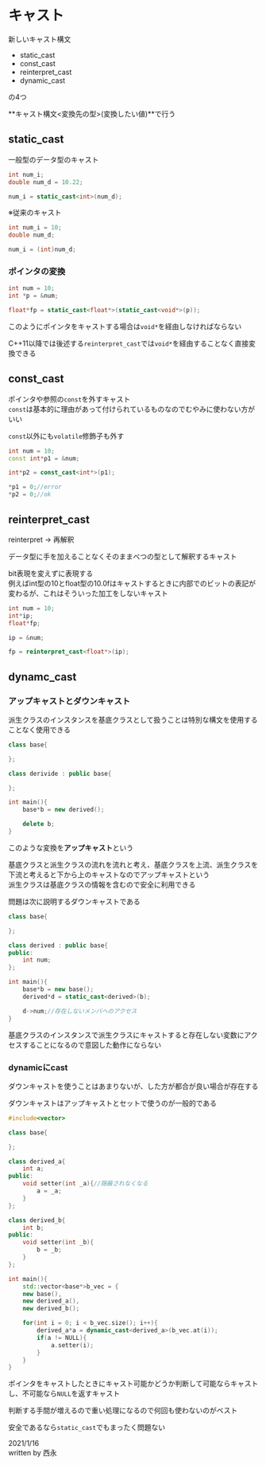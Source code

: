 # キャスト

新しいキャスト構文

- static_cast
- const_cast
- reinterpret_cast
- dynamic_cast

の4つ

**キャスト構文<変換先の型>(変換したい値)**で行う

## static_cast

一般型のデータ型のキャスト

```C++
int num_i;
double num_d = 10.22;

num_i = static_cast<int>(num_d);
```

※従来のキャスト

```C++
int num_i = 10;
double num_d;

num_i = (int)num_d;
```

### ポインタの変換

```C++
int num = 10;
int *p = &num;

float*fp = static_cast<float*>(static_cast<void*>(p));
```

このようにポインタをキャストする場合は`void*`を経由しなければならない

C++11以降では後述する`reinterpret_cast`では`void*`を経由することなく直接変換できる

## const_cast

ポインタや参照の`const`を外すキャスト  
`const`は基本的に理由があって付けられているものなのでむやみに使わない方がいい

`const`以外にも`volatile`修飾子も外す

```C++
int num = 10;
const int*p1 = &num;

int*p2 = const_cast<int*>(p1);

*p1 = 0;//error
*p2 = 0;//ok
```

## reinterpret_cast

reinterpret → 再解釈

データ型に手を加えることなくそのままべつの型として解釈するキャスト

bit表現を変えずに表現する  
例えばint型の10とfloat型の10.0fはキャストするときに内部でのビットの表記が変わるが、これはそういった加工をしないキャスト

```C++
int num = 10;
int*ip;
float*fp;

ip = &num;

fp = reinterpret_cast<float*>(ip);
```

## dynamc_cast

### アップキャストとダウンキャスト

派生クラスのインスタンスを基底クラスとして扱うことは特別な構文を使用することなく使用できる

```C++
class base{

};

class derivide : public base{

};

int main(){
    base*b = new derived();

    delete b;
}
```

このような変換を**アップキャスト**という

基底クラスと派生クラスの流れを流れと考え、基底クラスを上流、派生クラスを下流と考えると下から上のキャストなのでアップキャストという  
派生クラスは基底クラスの情報を含むので安全に利用できる

問題は次に説明するダウンキャストである

```C++
class base{

};

class derived : public base{
public:
    int num;
};

int main(){
    base*b = new base();
    derived*d = static_cast<derived>(b);

    d->num;//存在しないメンバへのアクセス
}
```

基底クラスのインスタンスで派生クラスにキャストすると存在しない変数にアクセスすることになるので意図した動作にならない

### dynamicにcast

ダウンキャストを使うことはあまりないが、した方が都合が良い場合が存在する

ダウンキャストはアップキャストとセットで使うのが一般的である

```C++
#include<vector>

class base{

};

class derived_a{
    int a;
public:
    void setter(int _a){//隠蔽されなくなる
        a = _a;
    }
};

class derived_b{
    int b;
public:
    void setter(int _b){
        b = _b;
    }
};

int main(){
    std::vector<base*>b_vec = {
    new base(),
    new derived_a(),
    new derived_b();

    for(int i = 0; i < b_vec.size(); i++){
        derived_a*a = dynamic_cast<derived_a>(b_vec.at(i));
        if(a != NULL){
            a.setter(i);
        }
    }
}
```

ポインタをキャストしたときにキャスト可能かどうか判断して可能ならキャストし、不可能なら`NULL`を返すキャスト

判断する手間が増えるので重い処理になるので何回も使わないのがベスト

安全であるなら`static_cast`でもまったく問題ない

2021/1/16  
written by 西永
